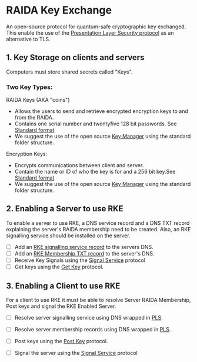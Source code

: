 # RAIDA Key Exchange
An open-source protocol for quantum-safe cryptographic key exchanged. This enable the use of the [Presentation Layer Security protocol](https://som.com) as an alternative to TLS. 

## 1. Key Storage on clients and servers
Computers must store shared secrets called "Keys". 

### Two Key Types:
  RAIDA Keys (AKA "coins") 
  * Allows the users to send and retrieve encrypted encryption keys to and from the RAIDA.
  * Contains one serial number and twentyfive 128 bit passwords. See [Standard format](https://github.com/worthingtonse/RAIDA_KEY_EXCHANGE/blob/main/Key%20Coin%20Format)
  * We suggest the use of the open source [Key Manager](https://something.com)  using the standard folder structure.
  
  Encryption Keys: 
  * Encrypts communications between client and server.
  * Contain the name or ID of who the key is for and a 256 bit key.See [Standard format](https://github.com/worthingtonse/RAIDA_KEY_EXCHANGE/blob/main/Encryption%20Key%20Format)
  * We suggest the use of the open source [Key Manager](https://something.com)   using the standard folder structure. 
	
## 2. Enabling a Server to use RKE
To enable a server to use RKE, a DNS service record and a DNS TXT record explaining the server's RAIDA membership need to be created. Also, an RKE signalling service should be installed on the server. 
- [ ] Add an [RKE signalling service record](https://something.com) to the servers DNS.
- [ ] Add an [RKE Membership TXT record](https://something.com)  to the server's DNS. 
- [ ] Receive Key Signals using the [Signal Service](https://something.com) protocol
- [ ] Get keys using the [Get Key]([https://something.com](https://github.com/worthingtonse/RAIDA_KEY_EXCHANGE/blob/main/RKE%20Services.md#get-key)) protocol. 
		
## 3. Enabling a Client to use RKE
For a client to use RKE it must be able to resolve Server RAIDA Membership, Post keys and signal the RKE Enabled Server.
- [ ] Resolve server signalling service using DNS wrapped in [PLS](https://something.com).
- [ ] Resolve server membership records using DNS wrapped in [PLS](https://something.com).
- [ ] Post keys using the [Post Key](https://github.com/worthingtonse/RAIDA_KEY_EXCHANGE/blob/main/RKE%20Services.md#post-key) protocol. 
- [ ] Signal the server using the [Signal Service]([https://something.com](https://github.com/worthingtonse/RAIDA_KEY_EXCHANGE/blob/main/RKE%20Services.md#get-key)https://github.com/worthingtonse/RAIDA_KEY_EXCHANGE/blob/main/RKE%20Services.md#get-key) protocol


